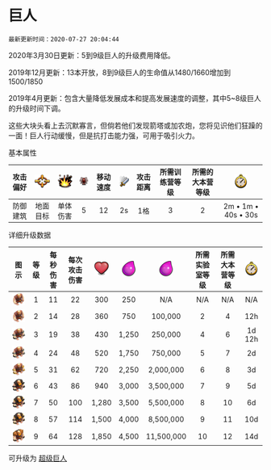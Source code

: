 # 巨人

`最新更新时间：2020-07-27 20:04:44`


2020年3月30日更新：5到9级巨人的升级费用降低。

2019年12月更新：13本开放，8到9级巨人的生命值从1480/1660增加到1500/1850

2019年4月更新：包含大量降低发展成本和提高发展速度的调整，其中5~8级巨人的升级时间下调。


这些大块头看上去沉默寡言，但倘若他们发现箭塔或加农炮，您将见识他们狂躁的一面！巨人行动缓慢，但是抗打击能力强，可用于吸引火力。


基本属性

|攻击偏好|![目标](/wiki/Other/Target.png "目标")|![攻击类型](/wiki/Other/AttackType.png "攻击类型")|![人口](/wiki/Other/Troops.png "人口")|移动速度|![攻击速度](/wiki/Other/Attack.png "攻击速度")|攻击距离|所需训练营等级|所需的大本营等级|![训练时间](/wiki/Other/Clock.png "训练时间")|
|:-:|:-:|:-:|:-:|:-:|:-:|:-:|:-:|:-:|:-:|
|防御建筑|地面目标|单体伤害|5|12|2s|1格|3|2|2m • 1m • 40s • 30s|


详细升级数据

|图示|等级|每秒伤害|每次攻击伤害|![生命值](/wiki/Other/Heart.png "生命值")|![建造所需资源](/wiki/Other/Elixir.png "建造所需资源")|![升级所需资源](/wiki/Other/Elixir.png "升级所需资源")|所需实验室等级|所需大本营等级|![升级所需时间](/wiki/Other/Clock.png "升级所需时间")|
|:-:|:-:|:-:|:-:|:-:|:-:|:-:|:-:|:-:|:-:|
|![Giant](/wiki/Troops/HomeVillage/Giant/Lv1-2.png)|1|11|22	|300	|250	|N/A	    |N/A|N/A|N/A|
|![Giant](/wiki/Troops/HomeVillage/Giant/Lv1-2.png)|2|14|28	|360	|750	|100,000	|2	|4	|12h|
|![Giant](/wiki/Troops/HomeVillage/Giant/Lv3-4.png)|3|19|38	|430	|1,250	|250,000	|4	|6	|1d 12h|
|![Giant](/wiki/Troops/HomeVillage/Giant/Lv3-4.png)|4|24|48	|520	|1,750	|750,000	|5	|7	|2d|
|![Giant](/wiki/Troops/HomeVillage/Giant/Lv5.png)|5|31|62	|720	|2,250	|2,000,000	|6	|8	|3d|
|![Giant](/wiki/Troops/HomeVillage/Giant/Lv6.png)|6|43|86	|940	|3,000	|3,500,000	|7	|9	|5d|
|![Giant](/wiki/Troops/HomeVillage/Giant/Lv7.png)|7|50|100|	1,280	|3,500	|5,500,000	|8	|10	|6d|
|![Giant](/wiki/Troops/HomeVillage/Giant/Lv8.png)|8|57|114|	1,500	|4,000	|8,500,000	|9	|11	|10d|
|![Giant](/wiki/Troops/HomeVillage/Giant/Lv9.png)|9|64|128|	1,850	|4,500	|11,500,000	|10	|12	|14d|


可升级为 [超级巨人](/wiki/Troops/HomeVillage/SuperGiant/wiki.md)
